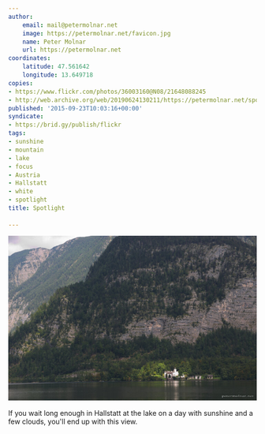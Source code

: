 ```yaml
---
author:
    email: mail@petermolnar.net
    image: https://petermolnar.net/favicon.jpg
    name: Peter Molnar
    url: https://petermolnar.net
coordinates:
    latitude: 47.561642
    longitude: 13.649718
copies:
- https://www.flickr.com/photos/36003160@N08/21648088245
- http://web.archive.org/web/20190624130211/https://petermolnar.net/spotlight/
published: '2015-09-23T10:03:16+00:00'
syndicate:
- https://brid.gy/publish/flickr
tags:
- sunshine
- mountain
- lake
- focus
- Austria
- Hallstatt
- white
- spotlight
title: Spotlight

---
```


![](spotlight.jpg)

If you wait long enough in Hallstatt at the lake on a day with sunshine
and a few clouds, you'll end up with this view.